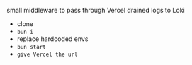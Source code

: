 small middleware to pass through Vercel drained logs to Loki

- clone
- `bun i`
- replace hardcoded envs
- `bun start`
- `give Vercel the url`
